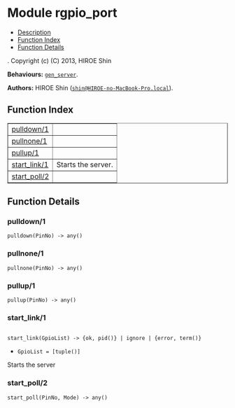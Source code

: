 

# Module rgpio_port #
* [Description](#description)
* [Function Index](#index)
* [Function Details](#functions)


.
Copyright (c) (C) 2013, HIROE Shin

__Behaviours:__ [`gen_server`](gen_server.md).

__Authors:__ HIROE Shin ([`shin@HIROE-no-MacBook-Pro.local`](mailto:shin@HIROE-no-MacBook-Pro.local)).
<a name="index"></a>

## Function Index ##


<table width="100%" border="1" cellspacing="0" cellpadding="2" summary="function index"><tr><td valign="top"><a href="#pulldown-1">pulldown/1</a></td><td></td></tr><tr><td valign="top"><a href="#pullnone-1">pullnone/1</a></td><td></td></tr><tr><td valign="top"><a href="#pullup-1">pullup/1</a></td><td></td></tr><tr><td valign="top"><a href="#start_link-1">start_link/1</a></td><td>Starts the server.</td></tr><tr><td valign="top"><a href="#start_poll-2">start_poll/2</a></td><td></td></tr></table>


<a name="functions"></a>

## Function Details ##

<a name="pulldown-1"></a>

### pulldown/1 ###

`pulldown(PinNo) -> any()`


<a name="pullnone-1"></a>

### pullnone/1 ###

`pullnone(PinNo) -> any()`


<a name="pullup-1"></a>

### pullup/1 ###

`pullup(PinNo) -> any()`


<a name="start_link-1"></a>

### start_link/1 ###


<pre><code>
start_link(GpioList) -&gt; {ok, pid()} | ignore | {error, term()}
</code></pre>

<ul class="definitions"><li><code>GpioList = [tuple()]</code></li></ul>

Starts the server
<a name="start_poll-2"></a>

### start_poll/2 ###

`start_poll(PinNo, Mode) -> any()`


